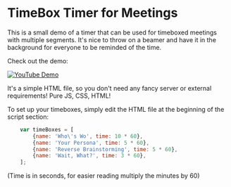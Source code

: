 # TimeBox Timer for Meetings
This is a small demo of a timer that can be used for timeboxed meetings with multiple segments. It's nice to throw on a beamer and have it in the background for everyone to be reminded of the time.

Check out the demo:

[![YouTube Demo](https://img.youtube.com/vi/HgjwBcZYOXs/0.jpg)](https://youtu.be/HgjwBcZYOXs)


It's a simple HTML file, so you don't need any fancy server or external requirements! Pure JS, CSS, HTML!

To set up your timeboxes, simply edit the HTML file at the beginning of the script section:
```js
    var timeBoxes = [
        {name: 'Who\'s Wo', time: 10 * 60},
        {name: 'Your Persona', time: 5 * 60},
        {name: 'Reverse Brainstorming', time: 5 * 60},
        {name: 'Wait, What?', time: 3 * 60},
    ];
```
(Time is in seconds, for easier reading multiply the minutes by 60)
